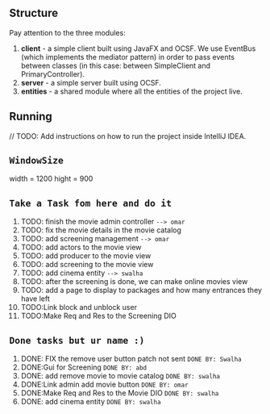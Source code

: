
## Structure
Pay attention to the three modules:
1. **client** - a simple client built using JavaFX and OCSF. We use EventBus (which implements the mediator pattern) in order to pass events between classes (in this case: between SimpleClient and PrimaryController).
2. **server** - a simple server built using OCSF.
3. **entities** - a shared module where all the entities of the project live.

## Running
// TODO: Add instructions on how to run the project inside IntelliJ IDEA.

## `WindowSize`
width = 1200
hight = 900

## `Take a Task fom here and do it `
1. TODO: finish the movie admin controller `--> omar`
2. TODO: fix the movie details in the movie catalog
3. TODO: add screening management `--> omar`
4. TODO: add actors to the movie view
5. TODO: add producer to the movie view
6. TODO: add screening to the movie view
7. TODO: add cinema entity `--> swalha`
8. TODO: after the screening is done, we can make online movies view
9. TODO: add a page to display to packages and how many entrances they have left
10. TODO:Link block and unblock user
11. TODO:Make Req and Res to the Screening DIO



## `Done tasks but ur name :)`
1. DONE: FIX the remove user button patch not sent `DONE BY: Swalha`
2. DONE:Gui for Screening `DONE BY: abd`
3. DONE: add remove movie to movie catalog `DONE BY: swalha`
4. DONE:Link admin add movie button `DONE BY: omar`
5. DONE:Make Req and Res to the Movie DIO `DONE BY: swalha`
6. DONE: add cinema entity `DONE BY: swalha`


